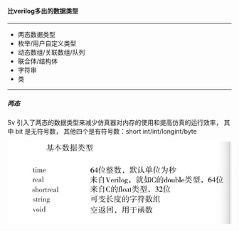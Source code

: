 #### 比verilog多出的数据类型

------

- 两态数据类型
- 枚举/用户自定义类型
- 动态数组/关联数组/队列
- 联合体/结构体
- 字符串
- 类

------

##### 两态

Sv 引入了两态的数据类型来减少仿真器对内存的使用和提高仿真的运行效率， 其中 bit 是无符号数， 其他四个是有符号数：short int/int/longint/byte

![image-20220208172002399](../pic/image-20220208172002399.png)